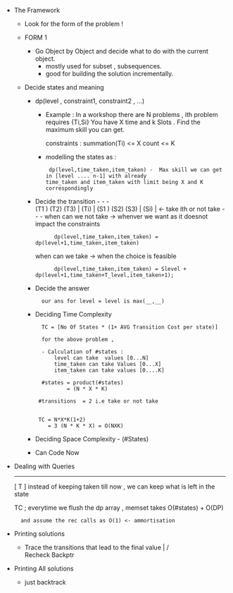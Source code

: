- The Framework 

  - Look for the form of the problem !
  
  -  FORM 1

  		- Go Object by Object and decide what to do with the current object.
  			- mostly used for subset , subsequences.
  			- good for building the solution incrementally.

  - Decide states and meaning

  	-  dp(level , constraint1, constraint2 , ...)

  		- Example : In a workshop there are N problems , ith problem requires {Ti,Si}
  		  You have X time and k Slots . Find the maximum skill you can get.

  		  constraints : summation(Ti) <= X
  		  				count <= K

  		 - modelling the states as :

  		  		dp(level,time_taken,item_taken) -  Max skill we can get in [level .... n-1] with already 									time_taken and item_taken with limit being X and K 	correspondingly								       							

  	- Decide the transition 
  						  	 - -  - 		
  		(T1 )	(T2)  (T3)	| (Ti) |
  		(S1 )   (S2)  (S3)  | (Si) |  <- take ith or not take
  							 - -  -
  		when can we not take -> whenver we want as it doesnot impact the constraints

  		  		dp(level,time_taken,item_taken) = dp(level+1,time_taken,item_taken)

  		when can we take -> when the choice is feasible 
  				
  				dp(level,time_taken,item_taken) = Slevel + dp(level+1,time_taken+T_level,item_taken+1);


  	- Decide the  answer

  			our ans for level = level is max(__,__)

  	- Deciding Time Complexity

  			TC = [No Of States * (1+ AVG Transition Cost per state)]

  			for the above problem , 

  			- Calculation of #states :
  				level can take  values [0...N]
  				time_taken can take Values [0...X]
  				item_taken can take values [0....K]

  			#states = product(#states)
  					= (N * X * K)

  		   #transitions  = 2 i.e take or not take


  		   TC = N*X*K(1+2)
  		      = 3 (N * K * X) = O(NXK)

  	- Deciding Space Complexity - (#States) 

  	- Can Code Now 


- Dealing with Queries
	
	
	_ _ _ _ _ _ _ _	 ______

	[		T      ]
	instead of keeping taken till now , we can keep what is left in the state

	TC ; everytime we flush the dp array , memset takes O(#states) + O(DP)

		and assume the rec calls as O(1) <- ammortisation


- Printing solutions 
	
	- Trace the transitions that lead to the final value
													 |
													/ \
											Recheck     Backptr




- Printing All solutions
	- just backtrack 	



